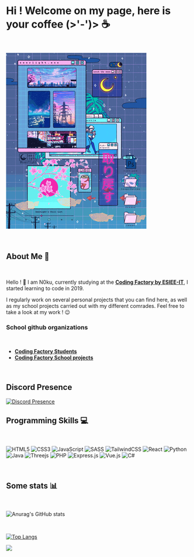 # Hi ! Welcome on my page, here is your coffee (>'-')> ☕️
</br>

![Umaru gif](res/giphy.gif)

</br>

## About Me 🍵
</br>

Hello ! 🤗 I am N0ku, currently studying at the [**Coding Factory by ESIEE-IT**](https://codingfactory.fr/?gclid=CjwKCAjw3ueiBhBmEiwA4BhspCjySMrnCNb0PwkhblihXCypNev604sewJMhQkxe0SzQTU429EZw_xoCrBEQAvD_BwE), I started learning to code in 2019.

I regularly work on several personal projects that you can find here, as well as my school projects carried out with my different comrades. Feel free to take a look at my work ! 😉

### School github organizations

</br>

  - [**Coding Factory Students**](https://github.com/codingfactory-by-itescia)
  - [**Coding Factory School projects**](https://github.com/CodingFactory-Repos)

</br>

## Discord Presence

[![Discord Presence](https://lanyard.cnrad.dev/api/301301940640546817?theme=dark&bg=#e0e0e0)](https://discord.com/users/301301940640546817)

## Programming Skills 💻
</br>

![HTML5](https://img.shields.io/badge/html5-%23E34F26.svg?style=for-the-badge&logo=html5&logoColor=white)
![CSS3](https://img.shields.io/badge/css3-%231572B6.svg?style=for-the-badge&logo=css3&logoColor=white)
![JavaScript](https://img.shields.io/badge/javascript-%23323330.svg?style=for-the-badge&logo=javascript&logoColor=%23F7DF1E)
![SASS](https://img.shields.io/badge/SASS-hotpink.svg?style=for-the-badge&logo=SASS&logoColor=white)
![TailwindCSS](https://img.shields.io/badge/tailwindcss-%2338B2AC.svg?style=for-the-badge&logo=tailwind-css&logoColor=white)
![React](https://img.shields.io/badge/react-%2320232a.svg?style=for-the-badge&logo=react&logoColor=%2361DAFB)
![Python](https://img.shields.io/badge/python-3670A0?style=for-the-badge&logo=python&logoColor=ffdd54)
![Java](https://img.shields.io/badge/java-%23ED8B00.svg?style=for-the-badge&logo=openjdk&logoColor=white)
![Threejs](https://img.shields.io/badge/threejs-black?style=for-the-badge&logo=three.js&logoColor=white)
![PHP](https://img.shields.io/badge/php-%23777BB4.svg?style=for-the-badge&logo=php&logoColor=white)
![Express.js](https://img.shields.io/badge/express.js-%23404d59.svg?style=for-the-badge&logo=express&logoColor=%2361DAFB)
![Vue.js](https://img.shields.io/badge/vuejs-%2335495e.svg?style=for-the-badge&logo=vuedotjs&logoColor=%234FC08D)
![C#](https://img.shields.io/badge/c%23-%23239120.svg?style=for-the-badge&logo=c-sharp&logoColor=white)

</br>

## Some stats 📊
</br>

![Anurag's GitHub stats](https://github-readme-stats.vercel.app/api?username=N0ku&show_icons=true&theme=dracula)

</br>

[![Top Langs](https://github-readme-stats.vercel.app/api/top-langs/?username=N0ku&layout=compact&theme=dracula)](https://github.com/N0ku)

![](https://komarev.com/ghpvc/?username=N0ku&style=for-the-badge&color=red)
</br>
<!--
**N0ku/N0ku** is a ✨ _special_ ✨ repository because its `README.md` (this file) appears on your GitHub profile.

Here are some ideas to get you started:

- 🔭 I’m currently working on ...
- 🌱 I’m currently learning ...
- 👯 I’m looking to collaborate on ...
- 🤔 I’m looking for help with ...
- 💬 Ask me about ...
- 📫 How to reach me: ...
- 😄 Pronouns: ...
- ⚡ Fun fact: ...
-->
